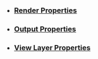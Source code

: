 * ### [Render Properties](Render%20Properties)
* ### [Output Properties](Output%20Properties)
* ### [View Layer Properties](View%20Layer%20Properties)

